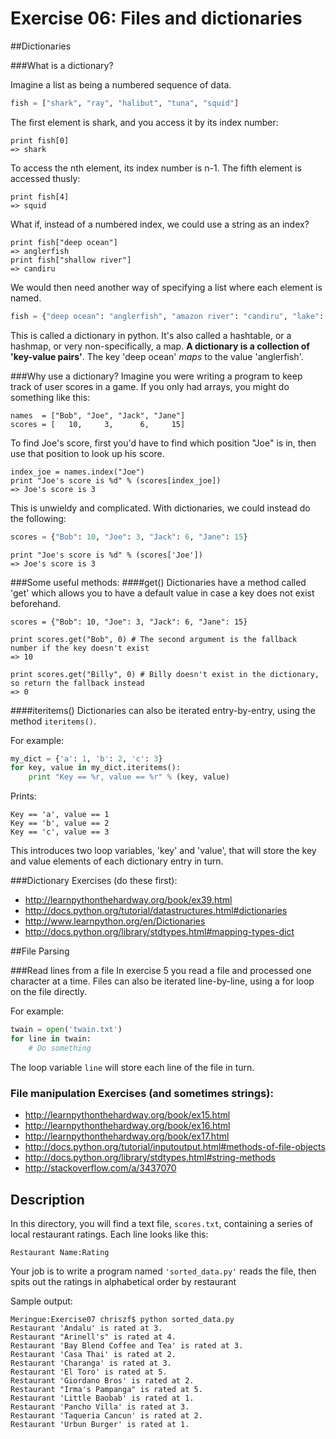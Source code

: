 Exercise 06: Files and dictionaries
=======

##Dictionaries

###What is a dictionary?

Imagine a list as being a numbered sequence of data.
```python
fish = ["shark", "ray", "halibut", "tuna", "squid"]
```
The first element is shark, and you access it by its index number:
```
print fish[0]
=> shark
```
To access the nth element, its index number is n-1. The fifth element is accessed thusly:
```
print fish[4]
=> squid
```
What if, instead of a numbered index, we could use a string as an index?
```
print fish["deep ocean"]
=> anglerfish
print fish["shallow river"]
=> candiru
```
We would then need another way of specifying a list where each element is named.
```python
fish = {"deep ocean": "anglerfish", "amazon river": "candiru", "lake": "bass", "shallow river": "trout"}
```

This is called a dictionary in python. It's also called a hashtable, or a hashmap, or very non-specifically, a map. __A dictionary is a collection of 'key-value pairs'__. The key 'deep ocean' _maps_ to the value 'anglerfish'.

###Why use a dictionary?
Imagine you were writing a program to keep track of user scores in a game. If you only had arrays, you might do something like this:
```
names  = ["Bob", "Joe", "Jack", "Jane"]
scores = [   10,     3,      6,     15]
```
To find Joe's score, first you'd have to find which position "Joe" is in, then use that position to look up his score.
```
index_joe = names.index("Joe")
print "Joe's score is %d" % (scores[index_joe])
=> Joe's score is 3
```
This is unwieldy and complicated. With dictionaries, we could instead do the following:
```python
scores = {"Bob": 10, "Joe": 3, "Jack": 6, "Jane": 15}
```
```
print "Joe's score is %d" % (scores['Joe'])
=> Joe's score is 3 
```

###Some useful methods:
####get()
Dictionaries have a method called 'get' which allows you to have a default value in case a key does not exist beforehand.
```
scores = {"Bob": 10, "Joe": 3, "Jack": 6, "Jane": 15}

print scores.get("Bob", 0) # The second argument is the fallback number if the key doesn't exist
=> 10

print scores.get("Billy", 0) # Billy doesn't exist in the dictionary, so return the fallback instead
=> 0
```

####iteritems()
Dictionaries can also be iterated entry-by-entry, using the method ```iteritems()```.

For example:
```python
my_dict = {'a': 1, 'b': 2, 'c': 3}
for key, value in my_dict.iteritems():
    print "Key == %r, value == %r" % (key, value)
```
Prints:
```
Key == 'a', value == 1
Key == 'b', value == 2
Key == 'c', value == 3
```
This introduces two loop variables, 'key' and 'value', that will store the key
and value elements of each dictionary entry in turn.


###Dictionary Exercises (do these first):
* http://learnpythonthehardway.org/book/ex39.html
* http://docs.python.org/tutorial/datastructures.html#dictionaries
* http://www.learnpython.org/en/Dictionaries
* http://docs.python.org/library/stdtypes.html#mapping-types-dict




##File Parsing

###Read lines from a file
In exercise 5 you read a file and processed one character at a time. Files can also be iterated line-by-line, using a for loop on the file directly.

For example:
```python
twain = open('twain.txt')
for line in twain:
    # Do something
```
The loop variable ```line``` will store each line of the file in turn.

### File manipulation Exercises (and sometimes strings):
* http://learnpythonthehardway.org/book/ex15.html
* http://learnpythonthehardway.org/book/ex16.html
* http://learnpythonthehardway.org/book/ex17.html
* http://docs.python.org/tutorial/inputoutput.html#methods-of-file-objects
* http://docs.python.org/library/stdtypes.html#string-methods
* http://stackoverflow.com/a/3437070





Description
-------
In this directory, you will find a text file, ```scores.txt```, containing a series of local restaurant ratings. Each line looks like this:
```
Restaurant Name:Rating
```
Your job is to write a program named ```'sorted_data.py'``` reads the file, then spits out the ratings in alphabetical order by restaurant

Sample output:
```
Meringue:Exercise07 chriszf$ python sorted_data.py 
Restaurant 'Andalu' is rated at 3.
Restaurant "Arinell's" is rated at 4.
Restaurant 'Bay Blend Coffee and Tea' is rated at 3.
Restaurant 'Casa Thai' is rated at 2.
Restaurant 'Charanga' is rated at 3.
Restaurant 'El Toro' is rated at 5.
Restaurant 'Giordano Bros' is rated at 2.
Restaurant "Irma's Pampanga" is rated at 5.
Restaurant 'Little Baobab' is rated at 1.
Restaurant 'Pancho Villa' is rated at 3.
Restaurant 'Taqueria Cancun' is rated at 2.
Restaurant 'Urbun Burger' is rated at 1.
```
